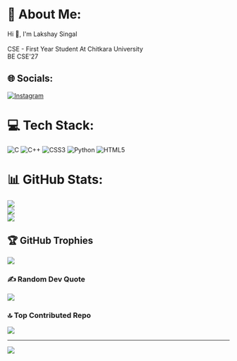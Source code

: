 # 💫 About Me:
Hi 👋, I'm Lakshay Singal <br><br>CSE - First Year Student At Chitkara University<br>BE CSE'27<br>


## 🌐 Socials:
[![Instagram](https://img.shields.io/badge/Instagram-%23E4405F.svg?logo=Instagram&logoColor=white)](https://instagram.com/lakshay__singal) 

# 💻 Tech Stack:
![C](https://img.shields.io/badge/c-%2300599C.svg?style=for-the-badge&logo=c&logoColor=white) ![C++](https://img.shields.io/badge/c++-%2300599C.svg?style=for-the-badge&logo=c%2B%2B&logoColor=white) ![CSS3](https://img.shields.io/badge/css3-%231572B6.svg?style=for-the-badge&logo=css3&logoColor=white) ![Python](https://img.shields.io/badge/python-3670A0?style=for-the-badge&logo=python&logoColor=ffdd54) ![HTML5](https://img.shields.io/badge/html5-%23E34F26.svg?style=for-the-badge&logo=html5&logoColor=white)
# 📊 GitHub Stats:
![](https://github-readme-stats.vercel.app/api?username=Lakshaysingal&theme=dark&hide_border=false&include_all_commits=true&count_private=true)<br/>
![](https://github-readme-streak-stats.herokuapp.com/?user=Lakshaysingal&theme=dark&hide_border=false)<br/>
![](https://github-readme-stats.vercel.app/api/top-langs/?username=Lakshaysingal&theme=dark&hide_border=false&include_all_commits=true&count_private=true&layout=compact)

## 🏆 GitHub Trophies
![](https://github-profile-trophy.vercel.app/?username=Lakshaysingal&theme=radical&no-frame=false&no-bg=false&margin-w=4)

### ✍️ Random Dev Quote
![](https://quotes-github-readme.vercel.app/api?type=horizontal&theme=radical)

### 🔝 Top Contributed Repo
![](https://github-contributor-stats.vercel.app/api?username=Lakshaysingal&limit=5&theme=dark&combine_all_yearly_contributions=true)



---
[![](https://visitcount.itsvg.in/api?id=Lakshaysingal&icon=0&color=0)](https://visitcount.itsvg.in)

<!-- Proudly created with GPRM ( https://gprm.itsvg.in ) -->
